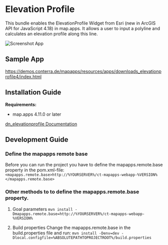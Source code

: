 # Elevation Profile
This bundle enables the ElevationProfile Widget from Esri (new in ArcGIS API for JavaScript 4.18) in map.apps. It allows a user to input a polyline and calculates an elevation profile along this line.

![Screenshot App](https://github.com/conterra/mapapps-elevation-profile/blob/master/screenshot.JPG)

## Sample App
https://demos.conterra.de/mapapps/resources/apps/downloads_elevationprofile4/index.html

## Installation Guide
**Requirements:**
- map.apps 4.11.0 or later

[dn_elevationprofile Documentation](https://github.com/conterra/mapapps-elevation-profile/tree/master/src/main/js/bundles/dn_elevationprofile)

## Development Guide
### Define the mapapps remote base
Before you can run the project you have to define the mapapps.remote.base property in the pom.xml-file:
`<mapapps.remote.base>http://%YOURSERVER%/ct-mapapps-webapp-%VERSION%</mapapps.remote.base>`

### Other methods to to define the mapapps.remote.base property.
1. Goal parameters
`mvn install -Dmapapps.remote.base=http://%YOURSERVER%/ct-mapapps-webapp-%VERSION%`

2. Build properties
Change the mapapps.remote.base in the build.properties file and run:
`mvn install -Denv=dev -Dlocal.configfile=%ABSOLUTEPATHTOPROJECTROOT%/build.properties`
